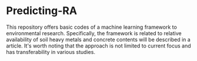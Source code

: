# Predicting-RA
This repository offers basic codes of a machine learning framework to environmental research. Specifically, the framework is related to relative availability of soil heavy metals and concrete contents will be described in a article. It's worth noting that the approach is not limited to current focus and has transferability in various studies.
